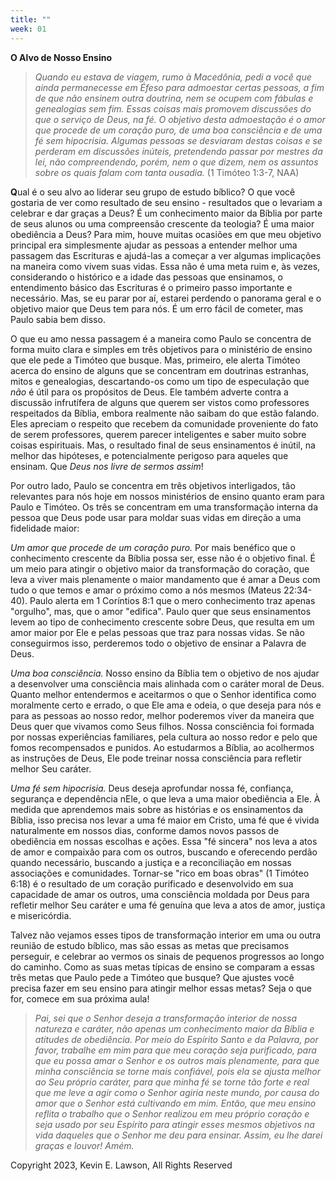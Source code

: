 ```yaml
---
title: ""
week: 01
---
```


**O Alvo de Nosso Ensino**

> *Quando eu estava de viagem, rumo à Macedônia, pedi a você que ainda
> permanecesse em Éfeso para admoestar certas pessoas, a fim de que não
> ensinem outra doutrina, nem se ocupem com fábulas e genealogias sem
> fim. Essas coisas mais promovem discussões do que o serviço de Deus,
> na fé. O objetivo desta admoestação é o amor que procede de um coração
> puro, de uma boa consciência e de uma fé sem hipocrisia. Algumas
> pessoas se desviaram destas coisas e se perderam em discussões
> inúteis, pretendendo passar por mestres da lei, não compreendendo,
> porém, nem o que dizem, nem os assuntos sobre os quais falam com tanta
> ousadia.* (1 Timóteo 1:3-7, NAA)

**Q**ual é o seu alvo ao liderar seu grupo de estudo bíblico? O que você
gostaria de ver como resultado de seu ensino - resultados que o levariam
a celebrar e dar graças a Deus? É um conhecimento maior da Bíblia por
parte de seus alunos ou uma compreensão crescente da teologia? É uma
maior obediência a Deus? Para mim, houve muitas ocasiões em que meu
objetivo principal era simplesmente ajudar as pessoas a entender melhor
uma passagem das Escrituras e ajudá-las a começar a ver algumas
implicações na maneira como vivem suas vidas. Essa não é uma meta ruim
e, às vezes, considerando o histórico e a idade das pessoas que
ensinamos, o entendimento básico das Escrituras é o primeiro passo
importante e necessário. Mas, se eu parar por aí, estarei perdendo o
panorama geral e o objetivo maior que Deus tem para nós. É um erro fácil
de cometer, mas Paulo sabia bem disso.

O que eu amo nessa passagem é a maneira como Paulo se concentra de forma
muito clara e simples em três objetivos para o ministério de ensino que
ele pede a Timóteo que busque. Mas, primeiro, ele alerta Timóteo acerca
do ensino de alguns que se concentram em doutrinas estranhas, mitos e
genealogias, descartando-os como um tipo de especulação que *não* é útil
para os propósitos de Deus. Ele também adverte contra a discussão
infrutífera de alguns que querem ser vistos como professores respeitados
da Bíblia, embora realmente não saibam do que estão falando. Eles
apreciam o respeito que recebem da comunidade proveniente do fato de
serem professores, querem parecer inteligentes e saber muito sobre
coisas espirituais. Mas, o resultado final de seus ensinamentos é
inútil, na melhor das hipóteses, e potencialmente perigoso para aqueles
que ensinam. Que *Deus nos livre de sermos assim*!

Por outro lado, Paulo se concentra em três objetivos interligados, tão
relevantes para nós hoje em nossos ministérios de ensino quanto eram
para Paulo e Timóteo. Os três se concentram em uma transformação interna
da pessoa que Deus pode usar para moldar suas vidas em direção a uma
fidelidade maior:

*Um amor que procede de um coração puro.* Por mais benéfico que o
conhecimento crescente da Bíblia possa ser, esse não é o objetivo final.
É um meio para atingir o objetivo maior da transformação do coração, que
leva a viver mais plenamente o maior mandamento que é amar a Deus com
tudo o que temos e amar o próximo como a nós mesmos (Mateus 22:34-40).
Paulo alerta em 1 Coríntios 8:1 que o mero conhecimento traz apenas
"orgulho", mas, que o amor "edifica". Paulo quer que seus ensinamentos
levem ao tipo de conhecimento crescente sobre Deus, que resulta em um
amor maior por Ele e pelas pessoas que traz para nossas vidas. Se não
conseguirmos isso, perderemos todo o objetivo de ensinar a Palavra de
Deus.

*Uma boa consciência.* Nosso ensino da Bíblia tem o objetivo de nos
ajudar a desenvolver uma consciência mais alinhada com o caráter moral
de Deus. Quanto melhor entendermos e aceitarmos o que o Senhor
identifica como moralmente certo e errado, o que Ele ama e odeia, o que
deseja para nós e para as pessoas ao nosso redor, melhor poderemos viver
da maneira que Deus quer que vivamos como Seus filhos. Nossa consciência
foi formada por nossas experiências familiares, pela cultura ao nosso
redor e pelo que fomos recompensados e punidos. Ao estudarmos a Bíblia,
ao acolhermos as instruções de Deus, Ele pode treinar nossa consciência
para refletir melhor Seu caráter.

*Uma fé sem hipocrisia.* Deus deseja aprofundar nossa fé, confiança,
segurança e dependência nEle, o que leva a uma maior obediência a Ele. À
medida que aprendemos mais sobre as histórias e os ensinamentos da
Bíblia, isso precisa nos levar a uma fé maior em Cristo, uma fé que é
vivida naturalmente em nossos dias, conforme damos novos passos de
obediência em nossas escolhas e ações. Essa "fé sincera" nos leva a atos
de amor e compaixão para com os outros, buscando e oferecendo perdão
quando necessário, buscando a justiça e a reconciliação em nossas
associações e comunidades. Tornar-se "rico em boas obras" (1 Timóteo
6:18) é o resultado de um coração purificado e desenvolvido em sua
capacidade de amar os outros, uma consciência moldada por Deus para
refletir melhor Seu caráter e uma fé genuína que leva a atos de amor,
justiça e misericórdia.

Talvez não vejamos esses tipos de transformação interior em uma ou outra
reunião de estudo bíblico, mas são essas as metas que precisamos
perseguir, e celebrar ao vermos os sinais de pequenos progressos ao
longo do caminho. Como as suas metas típicas de ensino se comparam a
essas três metas que Paulo pede a Timóteo que busque? Que ajustes você
precisa fazer em seu ensino para atingir melhor essas metas? Seja o que
for, comece em sua próxima aula!

> *Pai, sei que o Senhor deseja a transformação interior de nossa
> natureza e caráter, não apenas um conhecimento maior da Bíblia e
> atitudes de obediência. Por meio do Espírito Santo e da Palavra, por
> favor, trabalhe em mim para que meu coração seja purificado, para que
> eu possa amar o Senhor e os outros mais plenamente, para que minha
> consciência se torne mais confiável, pois ela se ajusta melhor ao Seu
> próprio caráter, para que minha fé se torne tão forte e real que me
> leve a agir como o Senhor agiria neste mundo, por causa do amor que o
> Senhor está cultivando em mim. Então, que meu ensino reflita o
> trabalho que o Senhor realizou em meu próprio coração e seja usado por
> seu Espírito para atingir esses mesmos objetivos na vida daqueles que
> o Senhor me deu para ensinar. Assim, eu lhe darei graças e louvor!
> Amém.*

Copyright 2023, Kevin E. Lawson, All Rights Reserved
